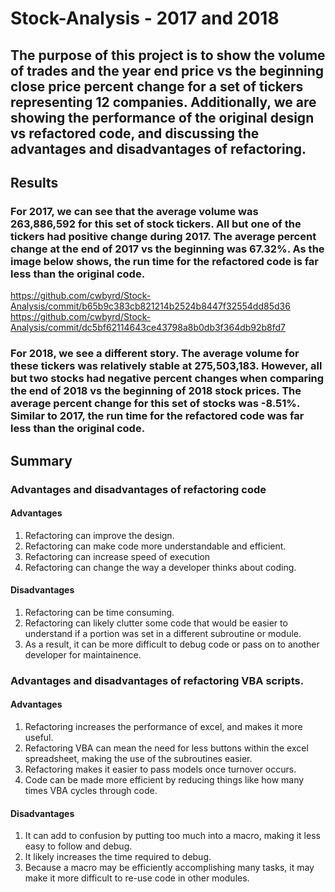 # Stock-Analysis - 2017 and 2018
## The purpose of this project is to show the volume of trades and the year end price vs the beginning close price percent change for a set of tickers representing 12 companies. Additionally, we are showing the performance of the original design vs refactored code, and discussing the advantages and disadvantages of refactoring.
## Results
### For 2017, we can see that the average volume was 263,886,592 for this set of stock tickers. All but one of the tickers had positive change during 2017. The average percent change at the end of 2017 vs the beginning was 67.32%. As the image below shows, the run time for the refactored code is far less than the original code.
https://github.com/cwbyrd/Stock-Analysis/commit/b65b9c383cb821214b2524b8447f32554dd85d36
https://github.com/cwbyrd/Stock-Analysis/commit/dc5bf62114643ce43798a8b0db3f364db92b8fd7

### For 2018, we see a different story. The average volume for these tickers was relatively stable at 275,503,183. However, all but two stocks had negative percent changes when comparing the end of 2018 vs the beginning of 2018 stock prices. The average percent change for this set of stocks was -8.51%. Similar to 2017, the run time for the refactored code was far less than the original code. 


## Summary
### Advantages and disadvantages of refactoring code
#### Advantages
1. Refactoring can improve the design. 
2. Refactoring can make code more understandable and efficient. 
3. Refactoring can increase speed of execution 
4. Refactoring can change the way a developer thinks about coding. 
#### Disadvantages
1. Refactoring can be time consuming. 
2. Refactoring can likely clutter some code that would be easier to understand if a portion was set in a different subroutine or module. 
3. As a result, it can be more difficult to debug code or pass on to another developer for maintainence. 
### Advantages and disadvantages of refactoring VBA scripts. 
#### Advantages
1. Refactoring increases the performance of excel, and makes it more useful. 
2. Refactoring VBA can mean the need for less buttons within the excel spreadsheet, making the use of the subroutines easier. 
3. Refactoring makes it easier to pass models once turnover occurs. 
4. Code can be made more efficient by reducing things like how many times VBA cycles through code. 
#### Disadvantages
1. It can add to confusion by putting too much into a macro, making it less easy to follow and debug. 
2. It likely increases the time required to debug. 
3. Because a macro may be efficiently accomplishing many tasks, it may make it more difficult to re-use code in other modules. 
